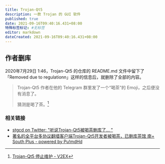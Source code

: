 ```yaml
---
title: Trojan-Qt5
description: 一款 Trojan 的 GUI 软件
published: true
date: 2021-09-16T09:40:16.431+08:00
特殊标签标记: #无标签
editor: markdown
dateCreated: 2021-09-16T09:40:16.431+08:00
---
```


## 作者删库

2020年7月29日 1:46，Trojan-Qt5 的仓库的 README.md 文件中留下了「Removed due to regulationn」这样的信息后，就删除了全部的内容。

> Trojan-Qt5 作者在他的 Telegram 群里发了一个“喝茶”的 Emoji，之后便没有消息了。  
>
> 猜测是喝了茶。[^651076]

[^651076]: [Trojan-Qt5 停止维护 - V2EX](https://web.archive.org/web/20210916013658/https://www.v2ex.com/t/651076)

### 相关链接

+ [stgcd on Twitter: "听说Trojan-Qt5被喝茶删库了… "](https://web.archive.org/web/20200730044827/https://twitter.com/StgcdLiu/status/1288697869906505728)
+ [著名的全平台多协议翻墙客户端Trojan-Qt5开发者被喝茶，已删库茶馆 南+ South Plus - powered by Pu!mdHd](https://web.archive.org/web/20210916013733/https://www.south-plus.net/simple/index.php?t902449.html)
